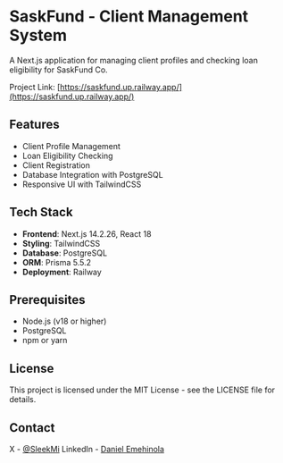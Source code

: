 # SaskFund - Client Management System

A Next.js application for managing client profiles and checking loan eligibility for SaskFund Co.

Project Link: [https://saskfund.up.railway.app/](https://saskfund.up.railway.app/)

## Features

- Client Profile Management
- Loan Eligibility Checking
- Client Registration
- Database Integration with PostgreSQL
- Responsive UI with TailwindCSS

## Tech Stack

- **Frontend**: Next.js 14.2.26, React 18
- **Styling**: TailwindCSS
- **Database**: PostgreSQL
- **ORM**: Prisma 5.5.2
- **Deployment**: Railway

## Prerequisites

- Node.js (v18 or higher)
- PostgreSQL
- npm or yarn

## License

This project is licensed under the MIT License - see the LICENSE file for details.

## Contact

X - [@SleekMi](https://x.com/SleekMi)
LinkedIn - [Daniel Emehinola](https://linkedin.com/in/danielemehin/)
